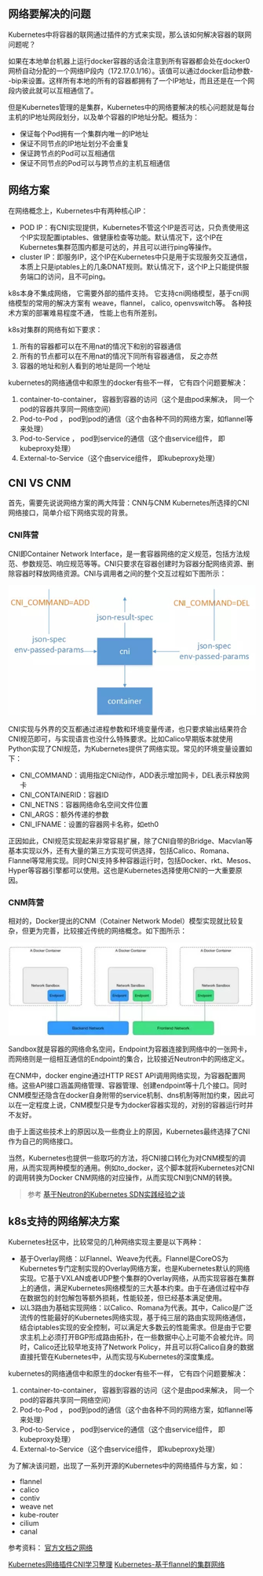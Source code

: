 <!-- toc -->

## 网络要解决的问题
Kubernetes中将容器的联网通过插件的方式来实现，那么该如何解决容器的联网问题呢？

如果在本地单台机器上运行docker容器的话会注意到所有容器都会处在docker0网桥自动分配的一个网络IP段内（172.17.0.1/16）。该值可以通过docker启动参数--bip来设置。这样所有本地的所有的容器都拥有了一个IP地址，而且还是在一个网段内彼此就可以互相通信了。

但是Kubernetes管理的是集群，Kubernetes中的网络要解决的核心问题就是每台主机的IP地址网段划分，以及单个容器的IP地址分配。概括为：

* 保证每个Pod拥有一个集群内唯一的IP地址
* 保证不同节点的IP地址划分不会重复
* 保证跨节点的Pod可以互相通信
* 保证不同节点的Pod可以与跨节点的主机互相通信

## 网络方案
在网络概念上，Kubernetes中有两种核心IP：
- POD IP：有CNI实现提供，Kubernetes不管这个IP是否可达，只负责使用这个IP实现配置iptables、做健康检查等功能。默认情况下，这个IP在Kubernetes集群范围内都是可达的，并且可以进行ping等操作。
- cluster IP：即服务IP，这个IP在Kubernetes中只是用于实现服务交互通信，本质上只是iptables上的几条DNAT规则。默认情况下，这个IP上只能提供服务端口的访问，且不可ping。

k8s本身不集成网络， 它需要外部的插件支持。 它支持cni网络模型，基于cni网络模型的常用的解决方案有 weave，flannel， calico, openvswitch等。 各种技术方案的部署难易程度不通， 性能上也有所差别。

k8s对集群的网络有如下要求：
1. 所有的容器都可以在不用nat的情况下和别的容器通信
2. 所有的节点都可以在不用nat的情况下同所有容器通信， 反之亦然
3. 容器的地址和别人看到的地址是同一个地址

kubernetes的网络通信中和原生的docker有些不一样， 它有四个问题要解决：
1. container-to-container， 容器到容器的访问（这个是由pod来解决， 同一个pod的容器共享同一网络空间）
2. Pod-to-Pod ， pod到pod的通信（这个由各种不同的网络方案，如flannel等来处理）
3. Pod-to-Service ， pod到service的通信（这个由service组件， 即kubeproxy处理）
4. External-to-Service（这个由service组件， 即kubeproxy处理）

## CNI VS CNM
首先，需要先说说网络方案的两大阵营：CNN与CNM
Kubernetes所选择的CNI网络接口，简单介绍下网络实现的背景。

### CNI阵营
CNI即Container Network Interface，是一套容器网络的定义规范，包括方法规范、参数规范、响应规范等等。CNI只要求在容器创建时为容器分配网络资源、删除容器时释放网络资源。CNI与调用者之间的整个交互过程如下图所示：

![](assets/markdown-img-paste-20190305173857207.png)

CNI实现与外界的交互都通过进程参数和环境变量传递，也只要求输出结果符合CNI规范即可，与实现语言也没什么特殊要求。比如Calico早期版本就使用Python实现了CNI规范，为Kubernetes提供了网络实现。常见的环境变量设置如下：

- CNI_COMMAND：调用指定CNI动作，ADD表示增加网卡，DEL表示释放网卡
- CNI_CONTAINERID：容器ID
- CNI_NETNS：容器网络命名空间文件位置
- CNI_ARGS：额外传递的参数
- CNI_IFNAME：设置的容器网卡名称，如eth0

正因如此，CNI规范实现起来非常容易扩展，除了CNI自带的Bridge、Macvlan等基本实现以外，还有大量的第三方实现可供选择，包括Calico、Romana、Flannel等常用实现。同时CNI支持多种容器运行时，包括Docker、rkt、Mesos、Hyper等容器引擎都可以使用。这也是Kubernetes选择使用CNI的一大重要原因。

### CNM阵营
相对的，Docker提出的CNM（Cotainer Network Model）模型实现就比较复杂，但更为完善，比较接近传统的网络概念。如下图所示：

![](assets/markdown-img-paste-2019030517393911.png)

Sandbox就是容器的网络命名空间，Endpoint为容器连接到网络中的一张网卡，而网络则是一组相互通信的Endpoint的集合，比较接近Neutron中的网络定义。

在CNM中，docker engine通过HTTP REST API调用网络实现，为容器配置网络。这些API接口涵盖网络管理、容器管理、创建endpoint等十几个接口。同时CNM模型还隐含在docker自身附带的service机制、dns机制等附加约束，因此可以在一定程度上说，CNM模型只是专为docker容器实现的，对别的容器运行时并不友好。

由于上面这些技术上的原因以及一些商业上的原因，Kubernetes最终选择了CNI作为自己的网络接口。

当然，Kubernetes也提供一些取巧的方法，将CNI接口转化为对CNM模型的调用，从而实现两种模型的通用。例如to_docker，这个脚本就将Kubernetes对CNI的调用转换为Docker CNM网络的对应操作，从而实现CNI到CNM的转换。

>  参考 [基于Neutron的Kubernetes SDN实践经验之谈](http://mp.weixin.qq.com/s?__biz=MzA5OTAyNzQ2OA==&amp;mid=2649693914&amp;idx=1&amp;sn=19fda53b4afd626bdc8ad0141e9f7a9b&amp;chksm=889321b9bfe4a8af3c4d9b78e8c299893e49d33e71d878d3fbb0324f468aebaf08efa7b35deb&amp;mpshare=1&amp;scene=1&amp;srcid=0428luoASGP9HYZD8M0mjgIW#rd)

## k8s支持的网络解决方案

Kubernetes社区中，比较常见的几种网络实现主要是以下两种：
- 基于Overlay网络：以Flannel、Weave为代表。Flannel是CoreOS为Kubernetes专门定制实现的Overlay网络方案，也是Kubernetes默认的网络实现。它基于VXLAN或者UDP整个集群的Overlay网络，从而实现容器在集群上的通信，满足Kubernetes网络模型的三大基本约束。由于在通信过程中存在数据包的封包解包等额外损耗，性能较差，但已经基本满足使用。
- 以L3路由为基础实现网络：以Calico、Romana为代表。其中，Calico是广泛流传的性能最好的Kubernetes网络实现，基于纯三层的路由实现网络通信，结合iptables实现的安全控制，可以满足大多数云的性能需求。但是由于它要求主机上必须打开BGP形成路由拓扑，在一些数据中心上可能不会被允许。同时，Calico还比较早地支持了Network Policy，并且可以将Calico自身的数据直接托管在Kubernetes中，从而实现与Kubernetes的深度集成。


kubernetes的网络通信中和原生的docker有些不一样， 它有四个问题要解决：
1. container-to-container， 容器到容器的访问（这个是由pod来解决， 同一个pod的容器共享同一网络空间）
2. Pod-to-Pod ， pod到pod的通信（这个由各种不同的网络方案，如flannel等来处理）
3. Pod-to-Service ， pod到service的通信（这个由service组件， 即kubeproxy处理）
4. External-to-Service（这个由service组件， 即kubeproxy处理）

为了解决该问题，出现了一系列开源的Kubernetes中的网络插件与方案，如：
* flannel
* calico
* contiv
* weave net
* kube-router
* cilium
* canal

参考资料：
[官方文档之网络](https://kubernetes.io/docs/concepts/cluster-administration/networking/)

[Kubernetes网络插件CNI学习整理](https://blog.csdn.net/u010129347/article/details/78800065)
[Kubernetes-基于flannel的集群网络](https://www.kubernetes.org.cn/4105.html)
